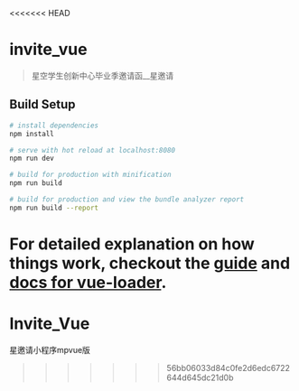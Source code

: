 <<<<<<< HEAD
# invite_vue

> 星空学生创新中心毕业季邀请函__星邀请

## Build Setup

``` bash
# install dependencies
npm install

# serve with hot reload at localhost:8080
npm run dev

# build for production with minification
npm run build

# build for production and view the bundle analyzer report
npm run build --report
```

For detailed explanation on how things work, checkout the [guide](http://vuejs-templates.github.io/webpack/) and [docs for vue-loader](http://vuejs.github.io/vue-loader).
=======
# Invite_Vue
星邀请小程序mpvue版
>>>>>>> 56bb06033d84c0fe2d6edc6722644d645dc21d0b
